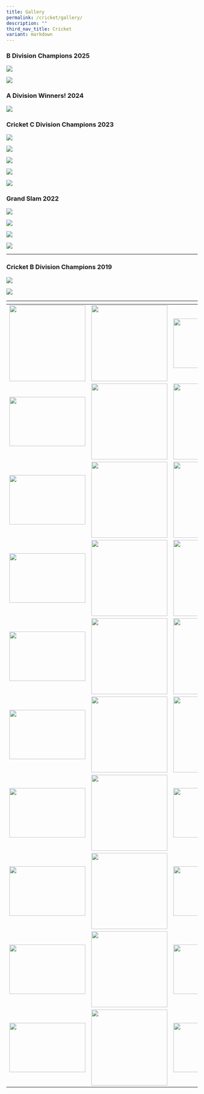 ```yaml
---
title: Gallery
permalink: /cricket/gallery/
description: ""
third_nav_title: Cricket
variant: markdown
---
```

### B Division Champions 2025

![](/images/B_Division_Champions_2025.jpg)

![](/images/Visakh_power_.jpg)


### A Division Winners! 2024

![](/images/A_Division_Winners__2024.jpg)


### Cricket C Division Champions 2023

![](/images/CCA%20Sports/Cricket/c%20div%20captain%20with%20mr%20koh.jpg)

![](/images/CCA%20Sports/Cricket/c%20div%20captain_with%20mr%20koh.jpg)

![](/images/CCA%20Sports/Cricket/c%20div%202.jpg)

![](/images/CCA%20Sports/Cricket/c%20div%203e.jpg)

![](/images/CCA%20Sports/Cricket/c%20div%201.jpg)

### Grand Slam 2022

![](/images/cricket%201.png)

![](/images/cricket%202.png)

![](/images/cricket%203.png)

![](/images/cricket%204.png)

* * *

### Cricket B Division Champions 2019

![](/images/cricket%205.png)

![](/images/cricket%206.png)

<table>
<thead>
  <tr>
    <th style="width:200px"></th>
    <th style="width:200px"></th>
    <th style="width:200px"></th>
		<th style="width:200px"></th>
  </tr>
</thead>
<tbody>
  <tr>
    <td style="text-align:center"><a href="/images/cricket%207.jpeg"> <img src="/images/cricket%207.jpeg" style="width:200px"></a></td>
    <td style="text-align:center"><a href="/images/cricket%208.jpeg"> <img src="/images/cricket%208.jpeg" style="width:200px"></a></td>
    <td style="text-align:center"><a href="/images/cricket%209.jpeg"> <img src="/images/cricket%209.jpeg" style="width:200px; height: 130px"></a></td>
    <td style="text-align:center"><a href="/images/cricket%2010.jpeg"> <img src="/images/cricket%2010.jpeg" style="width:200px"></a></td>
  </tr>
   <tr>
    <td style="text-align:center"><a href="/images/cricket%2011.jpeg"> <img src="/images/cricket%2011.jpeg" style="width:200px; height: 130px"></a></td>
    <td style="text-align:center"><a href="/images/cricket%2012.gif"> <img src="/images/cricket%2012.gif" style="width:200px"></a></td>
    <td style="text-align:center"><a href="/images/cricket%2013.gif"> <img src="/images/cricket%2013.gif" style="width:200px"></a></td>
    <td style="text-align:center"><a href="/images/cricket%2014.gif"> <img src="/images/cricket%2014.gif" style="width:200px"></a></td>
  </tr>
	<tr>
    <td style="text-align:center"><a href="/images/cricket%2015.gif"> <img src="/images/cricket%2015.gif" style="width:200px; height: 130px"></a></td>
    <td style="text-align:center"><a href="/images/cricket%2016.gif"> <img src="/images/cricket%2016.gif" style="width:200px"></a></td>
		<td style="text-align:center"><a href="/images/cricket%2017.gif"> <img src="/images/cricket%2017.gif" style="width:200px"></a></td>
		<td style="text-align:center"><a href="/images/cricket%2020.jpeg"> <img src="/images/cricket%2020.jpeg" style="width:200px"></a></td>
	</tr>
	<tr>
    <td style="text-align:center"><a href="/images/cricket%2018.jpeg"> <img src="/images/cricket%2018.jpeg" style="width:200px; height: 130px"></a></td>
    <td style="text-align:center"><a href="/images/cricket%2019.jpeg"> <img src="/images/cricket%2019.jpeg" style="width:200px"></a></td>
		<td style="text-align:center"><a href="/images/cricket%2021.gif"> <img src="/images/cricket%2021.gif" style="width:200px"></a></td>
		<td style="text-align:center"><a href="/images/cricket%2022.jpeg"> <img src="/images/cricket%2022.jpeg" style="width:200px"></a></td>
	</tr>
	<tr>
    <td style="text-align:center"><a href="/images/cricket%2023.jpeg"> <img src="/images/cricket%2023.jpeg" style="width:200px; height: 130px"></a></td>
    <td style="text-align:center"><a href="/images/cricket%2024.jpeg"> <img src="/images/cricket%2024.jpeg" style="width:200px"></a></td>
		<td style="text-align:center"><a href="/images/cricket%2025.jpeg"> <img src="/images/cricket%2025.jpeg" style="width:200px"></a></td>
		<td style="text-align:center"><a href="/images/cricket%2026.jpeg"> <img src="/images/cricket%2026.jpeg" style="width:200px"></a></td>
	</tr>
	<tr>
    <td style="text-align:center"><a href="/images/cricket%2027.gif"> <img src="/images/cricket%2027.gif" style="width:200px; height: 130px"></a></td>
    <td style="text-align:center"><a href="/images/cricket%2028.gif"> <img src="/images/cricket%2028.gif" style="width:200px"></a></td>
		<td style="text-align:center"><a href="/images/cricket%2029.jpeg"> <img src="/images/cricket%2029.jpeg" style="width:200px"></a></td>
		<td style="text-align:center"><a href="/images/cricket%2030.gif"> <img src="/images/cricket%2030.gif" style="width:200px"></a></td>
	</tr>
	<tr>
    <td style="text-align:center"><a href="/images/cricket%2031.gif"> <img src="/images/cricket%2031.gif" style="width:200px; height: 130px"></a></td>
    <td style="text-align:center"><a href="/images/cricket%2032.jpeg"> <img src="/images/cricket%2032.jpeg" style="width:200px"></a></td>
		<td style="text-align:center"><a href="/images/cricket%2033.jpeg"> <img src="/images/cricket%2033.jpeg" style="width:200px; height: 130px"></a></td>
		<td style="text-align:center"><a href="/images/cricket%2034.jpeg"> <img src="/images/cricket%2034.jpeg" style="width:200px; height: 130px"></a></td>
	</tr>
	<tr>
    <td style="text-align:center"><a href="/images/cricket%2035.jpeg"> <img src="/images/cricket%2035.jpeg" style="width:200px; height: 130px"></a></td>
    <td style="text-align:center"><a href="/images/cricket%2036.jpeg"> <img src="/images/cricket%2036.jpeg" style="width:200px"></a></td>
		<td style="text-align:center"><a href="/images/cricket%2037.jpeg"> <img src="/images/cricket%2037.jpeg" style="width:200px; height: 130px"></a></td>
		<td style="text-align:center"><a href="/images/cricket%2038.jpeg"> <img src="/images/cricket%2038.jpeg" style="width:200px; height: 130px"></a></td>
	</tr>
	<tr>
    <td style="text-align:center"><a href="/images/cricket%2039.jpeg"> <img src="/images/cricket%2039.jpeg" style="width:200px; height: 130px"></a></td>
    <td style="text-align:center"><a href="/images/cricket%2040.jpeg"> <img src="/images/cricket%2040.jpeg" style="width:200px"></a></td>
		<td style="text-align:center"><a href="/images/cricket%2041.jpeg"> <img src="/images/cricket%2041.jpeg" style="width:200px; height: 130px"></a></td>
		<td style="text-align:center"><a href="/images/cricket%2042.jpeg"> <img src="/images/cricket%2042.jpeg" style="width:200px; height: 130px"></a></td>
	</tr>
	<tr>
    <td style="text-align:center"><a href="/images/cricket%2043.jpeg"> <img src="/images/cricket%2043.jpeg" style="width:200px; height: 130px"></a></td>
    <td style="text-align:center"><a href="/images/cricket%2044.jpeg"> <img src="/images/cricket%2044.jpeg" style="width:200px"></a></td>
		<td style="text-align:center"><a href="/images/cricket%2045.jpeg"> <img src="/images/cricket%2045.jpeg" style="width:200px; height: 130px"></a></td>
		<td style="text-align:center"><a href="/images/cricket%2046.jpeg"> <img src="/images/cricket%2046.jpeg" style="width:200px; height: 130px"></a></td>
	</tr>
</tbody>
</table>